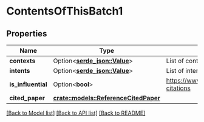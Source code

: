# ContentsOfThisBatch1

## Properties

Name | Type | Description | Notes
------------ | ------------- | ------------- | -------------
**contexts** | Option<[**serde_json::Value**](.md)> | List of contexts | [optional]
**intents** | Option<[**serde_json::Value**](.md)> | List of intents | [optional]
**is_influential** | Option<**bool**> | https://www.semanticscholar.org/faq#influential-citations | [optional]
**cited_paper** | [**crate::models::ReferenceCitedPaper**](Reference_citedPaper.md) |  | 

[[Back to Model list]](../README.md#documentation-for-models) [[Back to API list]](../README.md#documentation-for-api-endpoints) [[Back to README]](../README.md)


